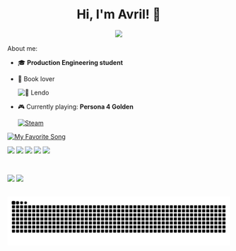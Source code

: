 <h1 align="center">Hi, I'm Avril! 👋</h1>

<p align="center">
  <img src="https://readme-typing-svg.herokuapp.com/?color=2196F3&center=true&vCenter=true&width=500&lines=🏛️+Studying+Production+Engineering;💻+Frontend+developer+and+creative+coder;Always+learning"" />
</p>

About me:

- 🎓 **Production Engineering student**  
- 📖 Book lover <br>

  ![📖 Lendo](https://img.shields.io/badge/📖_Reading-A_Little_Life-%239c27b0)

- 🎮 Currently playing: **Persona 4 Golden**  <br>

  [![Steam](https://img.shields.io/badge/Steam-Profile-000?logo=steam&logoColor=white)](https://steamcommunity.com/id/avrilstihler/)

[![My Favorite Song](https://i.postimg.cc/SRS4K4Bm/hedge-icon.jpg)](https://open.spotify.com/track/yourtrackid)


<p align="left">
  <img src="https://img.shields.io/badge/Python-3776AB?style=for-the-badge&logo=python&logoColor=white"/>
  <img src="https://img.shields.io/badge/HTML5-E34F26?style=for-the-badge&logo=html5&logoColor=white"/>
  <img src="https://img.shields.io/badge/CSS3-1572B6?style=for-the-badge&logo=css3&logoColor=white"/>
  <img src="https://img.shields.io/badge/JavaScript-F7DF1E?style=for-the-badge&logo=javascript&logoColor=black"/>
  <img src="https://img.shields.io/badge/Dart-0175C2?style=for-the-badge&logo=dart&logoColor=white"/>
</p>

<br/>

<p align="left">
  <img height=160 src="https://github-readme-stats.vercel.app/api?username=avrilstihler&show_icons=true&theme=github_dark_dimmed" />
  <img height=160 src="https://github-readme-stats.vercel.app/api/top-langs?username=avrilstihler&layout=compact&langs_count=8&card_width=320&theme=github_dark_dimmed" />
</p>

<br/>

<picture align="center">
  <source media="(prefers-color-scheme: dark)" srcset="https://raw.githubusercontent.com/avrilstihler/avrilstihler/output/github-contribution-grid-snake-dark.svg">
  <source media="(prefers-color-scheme: light)" srcset="https://raw.githubusercontent.com/avrilstihler/avrilstihler/output/github-contribution-grid-snake.svg">
  <img align="center" alt="github contribution grid snake animation" src="https://raw.githubusercontent.com/avrilstihler/avrilstihler/output/github-contribution-grid-snake.svg">
</picture>

